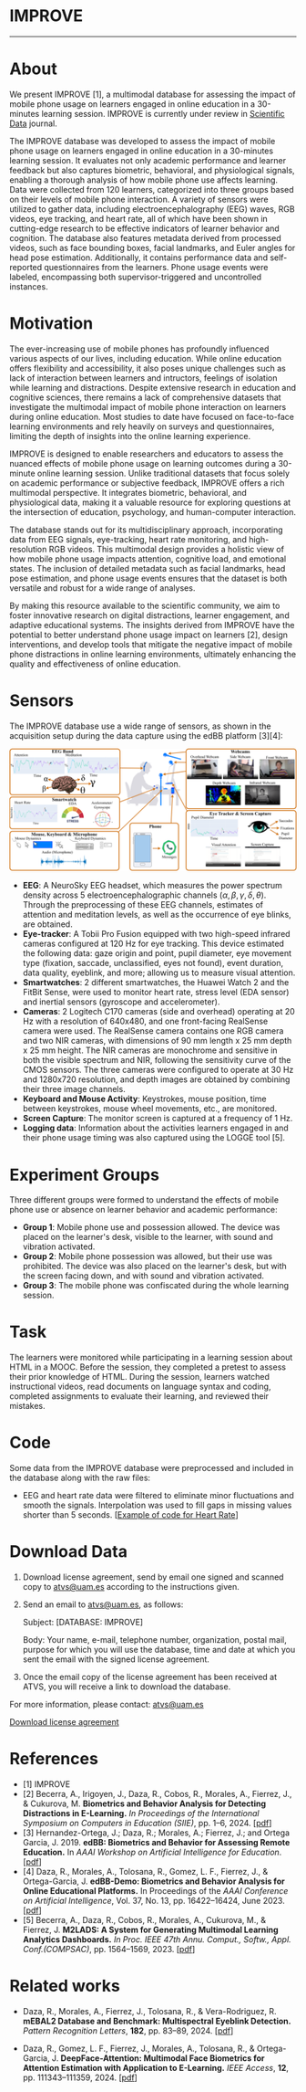 # IMPROVE


***
# About
We present IMPROVE [1], a multimodal database for assessing the impact of mobile phone usage on learners engaged in online education in a 30-minutes learning session. IMPROVE is  currently under review in [Scientific Data](https://www.nature.com/sdata/) journal.

The IMPROVE database was developed to assess the impact of mobile phone usage on learners engaged in online education in a 30-minutes learning session. It evaluates not only academic performance and learner feedback but also captures biometric, behavioral, and physiological signals, enabling a thorough analysis of how mobile phone use affects learning. Data were collected from 120 learners, categorized into three groups based on their levels of mobile phone interaction. A variety of sensors were utilized to gather data, including electroencephalography (EEG) waves, RGB videos, eye tracking, and heart rate, all of which have been shown in cutting-edge research to be effective indicators of learner behavior and cognition. The database also features metadata derived from processed videos, such as face bounding boxes, facial landmarks, and Euler angles for head pose estimation. Additionally, it contains performance data and self-reported questionnaires from the learners. Phone usage events were labeled, encompassing both supervisor-triggered and uncontrolled instances.

# Motivation
The ever-increasing use of mobile phones has profoundly influenced various aspects of our lives, including education. While online education offers flexibility and accessibility, it also poses unique challenges such as lack of interaction between learners and intructors, feelings of isolation while learning and distractions. Despite extensive research in education and cognitive sciences, there remains a lack of comprehensive datasets that investigate the multimodal impact of mobile phone interaction on learners during online education. Most studies to date have focused on face-to-face learning environments and rely heavily on surveys and questionnaires, limiting the depth of insights into the online learning experience.

IMPROVE is designed to enable researchers and educators to assess the nuanced effects of mobile phone usage on learning outcomes during a 30-minute online learning session. Unlike traditional datasets that focus solely on academic performance or subjective feedback, IMPROVE offers a rich multimodal perspective. It integrates biometric, behavioral, and physiological data, making it a valuable resource for exploring questions at the intersection of education, psychology, and human-computer interaction.

The database stands out for its multidisciplinary approach, incorporating data from EEG signals, eye-tracking, heart rate monitoring, and high-resolution RGB videos. This multimodal design provides a holistic view of how mobile phone usage impacts attention, cognitive load, and emotional states. The inclusion of detailed metadata such as facial landmarks, head pose estimation, and phone usage events ensures that the dataset is both versatile and robust for a wide range of analyses.

By making this resource available to the scientific community, we aim to foster innovative research on digital distractions, learner engagement, and adaptive educational systems. The insights derived from IMPROVE have the potential to better understand phone usage impact on learners [2], design interventions, and develop tools that mitigate the negative impact of mobile phone distractions in online learning environments, ultimately enhancing the quality and effectiveness of online education.

# Sensors
The IMPROVE database use a wide range of sensors, as shown in the acquisition setup during the data capture using the edBB platform [3][4]:

![Sin titulo](https://github.com/alvarobj/improve/blob/main/Images/acquisition_setup.png)

- **EEG**: A NeuroSky EEG headset, which measures the power spectrum density across 5 electroencephalographic channels ($\alpha, \beta, \gamma, \delta, \theta$). Through the preprocessing of these EEG channels, estimates of attention and meditation levels, as well as the occurrence of eye blinks, are obtained. 
- **Eye-tracker**: A Tobii Pro Fusion equipped with two high-speed infrared cameras configured at 120 Hz for eye tracking. This device estimated the following data: gaze origin and point, pupil diameter, eye movement type (fixation, saccade, unclassified, eyes not found), event duration, data quality, eyeblink, and more; allowing us to measure visual attention.
- **Smartwatches**: 2 different smartwatches, the Huawei Watch 2 and the FitBit Sense, were used to monitor heart rate, stress level (EDA sensor) and inertial sensors (gyroscope and accelerometer).
- **Cameras**: 2 Logitech C170 cameras (side and overhead) operating at 20 Hz with a resolution of 640x480, and one front-facing RealSense camera were used. The RealSense camera contains one RGB camera and two NIR cameras, with dimensions of 90 mm length x 25 mm depth x 25 mm height. The NIR cameras are monochrome and sensitive in both the visible spectrum and NIR, following the sensitivity curve of the CMOS sensors. The three cameras were configured to operate at 30 Hz and 1280x720  resolution, and depth images are obtained by combining their three image channels.
- **Keyboard and Mouse Activity**: Keystrokes, mouse position, time between keystrokes, mouse wheel movements, etc., are monitored.
- **Screen Capture**: The monitor screen is captured at a frequency of 1 Hz.
- **Logging data**: Information about the activities learners engaged in and their phone usage timing was also captured using the LOGGE tool [5].

# Experiment Groups
Three different groups were formed to understand the effects of mobile phone use or absence on learner behavior and academic performance:
- **Group 1**: Mobile phone use and possession allowed. The device was placed on the learner's desk, visible to the learner, with sound and vibration activated.
- **Group 2**: Mobile phone possession was allowed, but their use was prohibited. The device was also placed on the learner's desk, but with the screen facing down, and with sound and vibration activated.
- **Group 3**: The mobile phone was confiscated during the whole learning session.
    
# Task
The learners were monitored while participating in a learning session about HTML in a MOOC. Before the session, they completed a pretest to assess their prior knowledge of HTML. During the session, learners watched instructional videos, read documents on language syntax and coding, completed assignments to evaluate their learning, and reviewed their mistakes.

# Code
Some data from the IMPROVE database were preprocessed and included in the database along with the raw files:

- EEG and heart rate data were filtered to eliminate minor fluctuations and smooth the signals. Interpolation was used to fill gaps in missing values shorter than 5 seconds. [[Example of code for Heart Rate](https://github.com/alvarobj/improve/blob/main/Code/Example_Heart_Rate_Signal.m)]


# Download Data
1) Download license agreement, send by email one signed and scanned copy to atvs@uam.es according to the instructions given.


2) Send an email to atvs@uam.es, as follows:

    Subject: [DATABASE: IMPROVE]


    Body: Your name, e-mail, telephone number, organization, postal mail, purpose for which you will use the database, time and date at which you sent the email with the signed license agreement.


3) Once the email copy of the license agreement has been received at ATVS, you will receive a link to download the database.


For more information, please contact: atvs@uam.es

 [Download license agreement](https://github.com/alvarobj/improve/blob/main/License/IMPROVE_License_Agreement.pdf)

 # References
+ [1] IMPROVE
+ [2] Becerra, A., Irigoyen, J., Daza, R., Cobos, R., Morales, A., Fierrez, J., & Cukurova, M. **Biometrics and Behavior Analysis for Detecting Distractions in E-Learning.** *In Proceedings of the International Symposium on Computers in Education (SIIE)*, pp. 1–6, 2024. [[pdf](https://ieeexplore.ieee.org/stamp/stamp.jsp?tp=&arnumber=10604582)]
+ [3] Hernandez-Ortega, J.; Daza, R.; Morales, A.; Fierrez, J.; and Ortega Garcia, J. 2019. **edBB: Biometrics and Behavior for Assessing Remote Education.** In *AAAI Workshop on Artificial Intelligence for Education*. [[pdf](https://arxiv.org/pdf/1912.04786.pdf)]
+ [4] Daza, R., Morales, A., Tolosana, R., Gomez, L. F., Fierrez, J., & Ortega-Garcia, J. **edBB-Demo: Biometrics and Behavior Analysis for Online Educational Platforms.** In Proceedings of the *AAAI Conference on Artificial Intelligence*, Vol. 37, No. 13, pp. 16422–16424, June 2023. [[pdf](https://arxiv.org/pdf/2211.09210)]
+ [5] Becerra, A., Daza, R., Cobos, R., Morales, A., Cukurova, M., & Fierrez, J. **M2LADS: A System for Generating Multimodal Learning Analytics Dashboards.** *In Proc. IEEE 47th Annu. Comput., Softw., Appl. Conf.(COMPSAC)*, pp. 1564–1569, 2023. [[pdf](https://ieeexplore.ieee.org/stamp/stamp.jsp?arnumber=10196854)]

# Related works
- Daza, R., Morales, A., Fierrez, J., Tolosana, R., & Vera-Rodriguez, R. **mEBAL2 Database and Benchmark: Multispectral Eyeblink Detection.** *Pattern Recognition Letters*, **182**, pp. 83–89, 2024. [[pdf](https://arxiv.org/pdf/2309.07880)]

- Daza, R., Gomez, L. F., Fierrez, J., Morales, A., Tolosana, R., & Ortega-Garcia, J. **DeepFace-Attention: Multimodal Face Biometrics for Attention Estimation with Application to E-Learning.** *IEEE Access*, **12**, pp. 111343–111359, 2024. [[pdf](https://ieeexplore.ieee.org/stamp/stamp.jsp?tp=&arnumber=10633208)]
